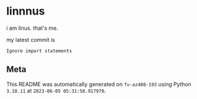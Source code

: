 # linnnus

i am linus. that's me.

my latest commit is

```
Ignore import statements
```

## Meta

This README was automatically generated on `fv-az408-193` using Python
`3.10.11` at `2023-06-05 05:31:58.917970`.
